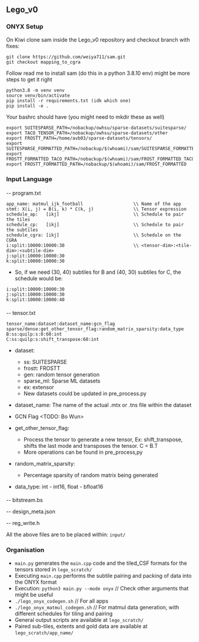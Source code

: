 ## Lego_v0 

### ONYX Setup

On Kiwi clone sam inside the Lego_v0 repository and checkout branch with fixes: 

```
git clone https://github.com/weiya711/sam.git
git checkout mapping_to_cgra
```

Follow read me to install sam (do this in a python 3.8.10 env) might be more steps to get it right

```
python3.8 -m venv venv
source venv/bin/activate
pip install -r requirements.txt (idk which one)
pip install -e .
```

Your bashrc should have (you might need to mkdir these as well)

```
export SUITESPARSE_PATH=/nobackup/owhsu/sparse-datasets/suitesparse/
export TACO_TENSOR_PATH=/nobackup/owhsu/sparse-datasets/other
export FROSTT_PATH=/home/avb03/sparse-datasets/tensors/
export SUITESPARSE_FORMATTED_PATH=/nobackup/$(whoami)/sam/SUITESPARSE_FORMATTED
export FROSTT_FORMATTED_TACO_PATH=/nobackup/$(whoami)/sam/FROST_FORMATTED_TACO
export FROSTT_FORMATTED_PATH=/nobackup/$(whoami)/sam/FROST_FORMATTED
```
### Input Language 

#### 
-- program.txt
```
app_name: matmul_ijk_football                   \\ Name of the app
stmt: X(i, j) = B(i, k) * C(k, j)               \\ Tensor expression  
schedule_ap:   [ikj]                            \\ Schedule to pair the tiles
schedule_cp:   [ikj]                            \\ Schedule to pair the subtiles
schedule_cgra: [ikj]                            \\ Schedule on the CGRA 
i:split:10000:10000:30                          \\ <tensor-dim>:<tile-dim>:<subtile-dim> 
j:split:10000:10000:30
k:split:10000:10000:30
```
- So, if we need (30, 40) subtiles for B and (40, 30) subtiles for C, the schedule would be: 
```
i:split:10000:10000:30                          
j:split:10000:10000:30
k:split:10000:10000:40
```
####
-- tensor.txt 
```
tensor_name:dataset:dataset_name:gcn_flag sparse/dense:get_other_tensor_flag:random_matrix_sparsity:data_type
B:ss:quilp:s:0:60:int 
C:ss:quilp:s:shift_transpose:60:int
```
- dataset:
  - ss: SUITESPARSE
  - frostt: FROSTT
  - gen: random tensor generation
  - sparse_ml: Sparse ML datasets
  - ex: extensor
  - New datasets could be updated in pre_process.py

- dataset_name: The name of the actual .mtx or .tns file within the dataset
  
- GCN Flag <TODO: Bo Wun>

- get_other_tensor_flag:
  - Process the tensor to generate a new tensor, Ex: shift_transpose, shifts the last mode and transposes the tensor. C = B.T
  - More operations can be found in pre_process,py
 
- random_matrix_sparsity:    
  - Percentage sparsity of random matrix being generated
    
- data_type: int - int16, float - bfloat16
####
-- bitstream.bs

-- design_meta.json

-- reg_write.h

All the above files are to be placed within: ```input/```

### Organisation

- ```main.py``` generates the ```main.cpp``` code and the tiled_CSF formats for the tensors stored in ```lego_scratch/```
- Executing ```main.cpp``` performs the subtile pairing and packing of data into the ONYX format
- Execution: ```python3 main.py --mode onyx``` // Check other arguments that might be useful
- ```./lego_onyx_codegen.sh```          // For all apps 
- ```./lego_onyx_matmul_codegen.sh```   // For matmul data generation, with different schedules for tiling and pairing
- General output scripts are available at ```lego_scratch/```
- Paired sub-tiles, extents and gold data are available at ```lego_scratch/app_name/```

